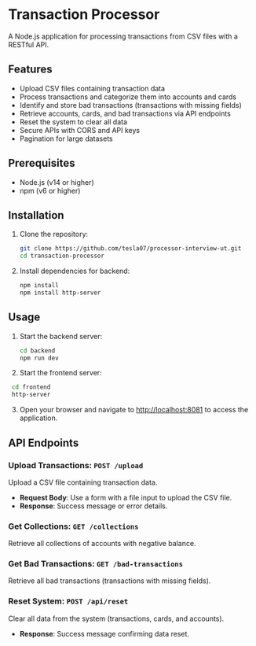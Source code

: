 # Transaction Processor

A Node.js application for processing transactions from CSV files with a RESTful API.

## Features

- Upload CSV files containing transaction data
- Process transactions and categorize them into accounts and cards
- Identify and store bad transactions (transactions with missing fields)
- Retrieve accounts, cards, and bad transactions via API endpoints
- Reset the system to clear all data
- Secure APIs with CORS and API keys
- Pagination for large datasets

## Prerequisites

- Node.js (v14 or higher)
- npm (v6 or higher)

## Installation

1. Clone the repository:

   ```sh
   git clone https://github.com/tesla07/processor-interview-ut.git
   cd transaction-processor

2. Install dependencies for backend:
   ```bash
   npm install
   npm install http-server
   ```


## Usage

1. Start the backend server:
   ```bash
   cd backend
   npm run dev
   ```
2. Start the frontend server:
  ```bash
   cd frontend
   http-server
   ```

3. Open your browser and navigate to [http://localhost:8081](http://localhost:3001) to access the application.

## API Endpoints

### Upload Transactions: `POST /upload`

Upload a CSV file containing transaction data.

- **Request Body**: Use a form with a file input to upload the CSV file.
- **Response**: Success message or error details.

### Get Collections: `GET /collections`
Retrieve all collections of accounts with negative balance.

### Get Bad Transactions: `GET /bad-transactions`

Retrieve all bad transactions (transactions with missing fields).

### Reset System: `POST /api/reset`

Clear all data from the system (transactions, cards, and accounts).

- **Response**: Success message confirming data reset.

